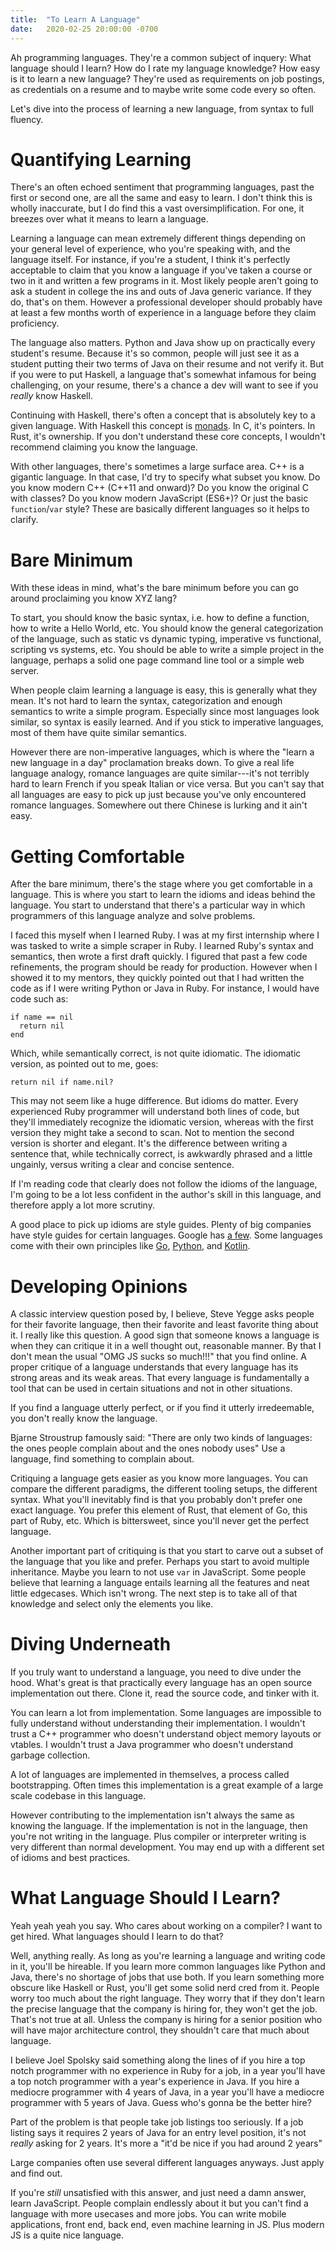 ```yaml
---
title:  "To Learn A Language"
date:   2020-02-25 20:00:00 -0700
---
```


Ah programming languages. They're a common subject of inquery: What
language should I learn? How do I rate my language knowledge? How easy
is it to learn a new language? They're used as requirements on job
postings, as credentials on a resume and to maybe write some code
every so often.

Let's dive into the process of learning a new language, from syntax to
full fluency.

# Quantifying Learning

There's an often echoed sentiment that programming languages, past the
first or second one, are all the same and easy to learn. I don't think
this is wholly inaccurate, but I do find this a vast
oversimplification. For one, it breezes over what it means to learn a
language.

Learning a language can mean extremely different things depending on
your general level of experience, who you're speaking with, and the
language itself. For instance, if you're a student, I think it's
perfectly acceptable to claim that you know a language if you've taken
a course or two in it and written a few programs in it. Most likely
people aren't going to ask a student in college the ins and outs of
Java generic variance. If they do, that's on them. However a
professional developer should probably have at least a few months
worth of experience in a language before they claim proficiency.

The language also matters. Python and Java show up on practically
every student's resume. Because it's so common, people will just see
it as a student putting their two terms of Java on their resume and
not verify it. But if you were to put Haskell, a language that's
somewhat infamous for being challenging, on your resume, there's a
chance a dev will want to see if you *really* know Haskell.

Continuing with Haskell, there's often a concept that is absolutely
key to a given language. With Haskell this concept is
[monads](https://en.wikipedia.org/wiki/Monad_(functional_programming)). In
C, it's pointers. In Rust, it's ownership. If you don't understand
these core concepts, I wouldn't recommend claiming you know the
language.

With other languages, there's sometimes a large surface area. C++ is a
gigantic language. In that case, I'd try to specify what subset you
know. Do you know modern C++ (C++11 and onward)? Do you know the
original C with classes? Do you know modern JavaScript (ES6+)? Or just
the basic `function`/`var` style? These are basically different
languages so it helps to clarify.

# Bare Minimum

With these ideas in mind, what's the bare minimum before you can go
around proclaiming you know XYZ lang?

To start, you should know the basic syntax, i.e. how to define a
function, how to write a Hello World, etc. You should know the general
categorization of the language, such as static vs dynamic typing,
imperative vs functional, scripting vs systems, etc. You should be
able to write a simple project in the language, perhaps a solid one
page command line tool or a simple web server.

When people claim learning a language is easy, this is generally what
they mean. It's not hard to learn the syntax, categorization and
enough semantics to write a simple program. Especially since most
languages look similar, so syntax is easily learned. And if you stick
to imperative languages, most of them have quite similar semantics.

However there are non-imperative languages, which is where the "learn
a new language in a day" proclamation breaks down. To give a real life
language analogy, romance languages are quite similar---it's not
terribly hard to learn French if you speak Italian or vice versa. But
you can't say that all languages are easy to pick up just because
you've only encountered romance languages. Somewhere out there Chinese
is lurking and it ain't easy.

# Getting Comfortable

After the bare minimum, there's the stage where you get comfortable in
a language. This is where you start to learn the idioms and ideas
behind the language. You start to understand that there's a particular
way in which programmers of this language analyze and solve problems.

I faced this myself when I learned Ruby. I was at my first internship
where I was tasked to write a simple scraper in Ruby. I learned Ruby's
syntax and semantics, then wrote a first draft quickly. I figured that
past a few code refinements, the program should be ready for
production. However when I showed it to my mentors, they quickly
pointed out that I had written the code as if I were writing Python or
Java in Ruby. For instance, I would have code such as:
```
if name == nil
  return nil
end
```

Which, while semantically correct, is not quite idiomatic. The
idiomatic version, as pointed out to me, goes:

```
return nil if name.nil?
```

This may not seem like a huge difference. But idioms do matter. Every
experienced Ruby programmer will understand both lines of code, but
they'll immediately recognize the idiomatic version, whereas with the
first version they might take a second to scan. Not to mention the
second version is shorter and elegant. It's the difference between
writing a sentence that, while technically correct, is awkwardly
phrased and a little ungainly, versus writing a clear and concise
sentence.

If I'm reading code that clearly does not follow the idioms of the
language, I'm going to be a lot less confident in the author's skill
in this language, and therefore apply a lot more scrutiny.

A good place to pick up idioms are style guides. Plenty of big
companies have style guides for certain languages. Google has [a
few](http://google.github.io/styleguide/). Some languages come with
their own principles like
[Go](https://golang.org/doc/effective_go.html),
[Python](https://www.python.org/dev/peps/pep-0008/), and
[Kotlin](https://kotlinlang.org/docs/reference/coding-conventions.html).

# Developing Opinions

A classic interview question posed by, I believe, Steve Yegge asks
people for their favorite language, then their favorite and least
favorite thing about it. I really like this question. A good sign that
someone knows a language is when they can critique it in a well
thought out, reasonable manner. By that I don't mean the usual "OMG JS
sucks so much!!!" that you find online. A proper critique of a
language understands that every language has its strong areas and its
weak areas. That every language is fundamentally a tool that can be
used in certain situations and not in other situations.

If you find a language utterly perfect, or if you find it utterly
irredeemable, you don't really know the language.

Bjarne Stroustrup famously said: "There are only two kinds of
languages: the ones people complain about and the ones nobody uses"
Use a language, find something to complain about.

Critiquing a language gets easier as you know more languages. You can
compare the different paradigms, the different tooling setups, the
different syntax. What you'll inevitably find is that you probably
don't prefer one exact language. You prefer this element of Rust, that
element of Go, this part of Ruby, etc. Which is bittersweet, since
you'll never get the perfect language.

Another important part of critiquing is that you start to carve out a
subset of the language that you like and prefer. Perhaps you start to
avoid multiple inheritance. Maybe you learn to not use `var` in
JavaScript. Some people believe that learning a language entails
learning all the features and neat little edgecases. Which isn't
wrong. The next step is to take all of that knowledge and select only
the elements you like.

# Diving Underneath

If you truly want to understand a language, you need to dive under the
hood. What's great is that practically every language has an open
source implementation out there. Clone it, read the source code, and
tinker with it.

You can learn a lot from implementation. Some languages are impossible
to fully understand without understanding their implementation. I
wouldn't trust a C++ programmer who doesn't understand object memory
layouts or vtables. I wouldn't trust a Java programmer who doesn't
understand garbage collection.

A lot of languages are implemented in themselves, a process called
bootstrapping. Often times this implementation is a great example of a
large scale codebase in this language.

However contributing to the implementation isn't always the same as
knowing the language. If the implementation is not in the language,
then you're not writing in the language. Plus compiler or interpreter
writing is very different than normal development. You may end up with
a different set of idioms and best practices.

# What Language Should I Learn?

Yeah yeah yeah you say. Who cares about working on a compiler? I want
to get hired. What languages should I learn to do that?

Well, anything really. As long as you're learning a language and
writing code in it, you'll be hireable. If you learn more common
languages like Python and Java, there's no shortage of jobs that use
both. If you learn something more obscure like Haskell or Rust, you'll
get some solid nerd cred from it. People worry too much about the
right language. They worry that if they don't learn the precise
language that the company is hiring for, they won't get the
job. That's not true at all. Unless the company is hiring for a senior
position who will have major architecture control, they shouldn't care
that much about language.

I believe Joel Spolsky said something along the lines of if you hire a
top notch programmer with no experience in Ruby for a job, in a year
you'll have a top notch programmer with a year's experience in
Java. If you hire a mediocre programmer with 4 years of Java, in a
year you'll have a mediocre programmer with 5 years of Java. Guess
who's gonna be the better hire?

Part of the problem is that people take job listings too seriously. If
a job listing says it requires 2 years of Java for an entry level
position, it's not *really* asking for 2 years. It's more a "it'd be
nice if you had around 2 years"

Large companies often use several different languages anyways. Just
apply and find out.

If you're *still* unsatisfied with this answer, and just need a damn
answer, learn JavaScript. People complain endlessly about it but you
can't find a language with more usecases and more jobs. You can write
mobile applications, front end, back end, even machine learning in
JS. Plus modern JS is a quite nice language.
